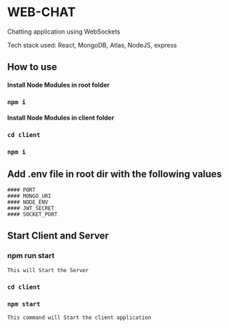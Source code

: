 # WEB-CHAT
Chatting application using WebSockets

Tech stack used: React, MongoDB, Atlas, NodeJS, express

## How to use
 #### Install Node Modules in root folder
 ### `npm i`

#### Install Node Modules in client folder
 ### `cd client` 
 ### `npm i`


## Add .env file in root dir with the following values 
    #### PORT
    #### MONGO_URI
    #### NODE_ENV
    #### JWT_SECRET
    #### SOCKET_PORT


## Start Client and Server
 ### npm run start
    This will Start the Server

 ### `cd client` 
 ### `npm start`
    This command will Start the client application